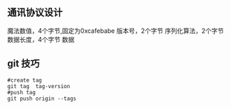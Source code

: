 ## 通讯协议设计

魔法数值，4个字节,固定为0xcafebabe
版本号，2个字节
序列化算法，2个字节
数据长度，4个字节
数据

## git 技巧

    #create tag
    git tag  tag-version
    #push tag
    git push origin --tags